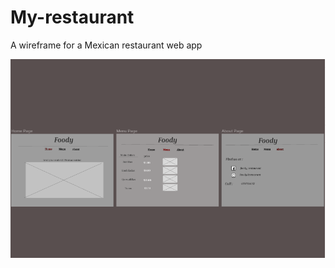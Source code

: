 # My-restaurant

A wireframe for a Mexican restaurant web app

![Wireframe Of a restaurant](images/img1.png)
